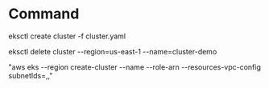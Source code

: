
# Command

eksctl create cluster -f cluster.yaml


eksctl delete cluster --region=us-east-1 --name=cluster-demo


"aws eks --region <region> create-cluster --name <clusterName> --role-arn <EKS-role-ARN> --resources-vpc-config subnetIds=<subnet-id-1>,<subnet-id-2>,<subnet-id-3>"
